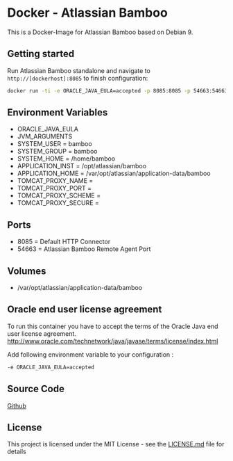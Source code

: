 # Docker - Atlassian Bamboo

This is a Docker-Image for Atlassian Bamboo based on Debian 9.

## Getting started
Run Atlassian Bamboo standalone and navigate to `http://[dockerhost]:8085` to finish configuration:

```bash
docker run -ti -e ORACLE_JAVA_EULA=accepted -p 8085:8085 -p 54663:54663 streacs/atlassian-bamboo:x.x.x
```

## Environment Variables
* ORACLE_JAVA_EULA
* JVM_ARGUMENTS
* SYSTEM_USER = bamboo
* SYSTEM_GROUP = bamboo
* SYSTEM_HOME = /home/bamboo
* APPLICATION_INST = /opt/atlassian/bamboo
* APPLICATION_HOME = /var/opt/atlassian/application-data/bamboo
* TOMCAT_PROXY_NAME =
* TOMCAT_PROXY_PORT =
* TOMCAT_PROXY_SCHEME =
* TOMCAT_PROXY_SECURE =

## Ports
* 8085 = Default HTTP Connector
* 54663 = Atlassian Bamboo Remote Agent Port

## Volumes
* /var/opt/atlassian/application-data/bamboo

## Oracle end user license agreement
To run this container you have to accept the terms of the Oracle Java end user license agreement.
http://www.oracle.com/technetwork/java/javase/terms/license/index.html

Add following environment variable to your configuration : 
```bash
-e ORACLE_JAVA_EULA=accepted
```

## Source Code
[Github](https://github.com/streacs/docker_atlassian_bamboo)

## License
This project is licensed under the MIT License - see the [LICENSE.md](LICENSE.md) file for details